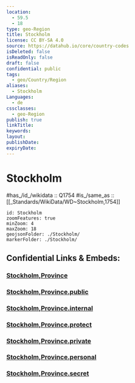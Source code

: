 ```yaml
---
location:
  - 59.5
  - 18
type: geo-Region
title: Stockholm
license: CC BY-SA 4.0
source: https://datahub.io/core/country-codes
isDeleted: false
isReadOnly: false
draft: false
confidential: public
tags:
  - geo/Country/Region
aliases:
  - Stockholm
Languages:
  - de
cssclasses:
  - geo-Region
publish: true
linkTitle:
keywords:
layout:
publishDate:
expiryDate:
---
```


# Stockholm

#has_/id_/wikidata :: Q1754 
#is_/same_as :: [[_Standards/WikiData/WD~Stockholm,1754]] 

```leaflet
id: Stockholm
zoomFeatures: true 
minZoom: 4 
maxZoom: 18
geojsonFolder: ./Stockholm/
markerFolder: ./Stockholm/
```


## Confidential Links & Embeds: 

### [Stockholm,Province](/_Standards/Earth/Continent/Europe/Europe~North/Sweden/Provinces~Sweden/Stockholm,Province.md) 

### [Stockholm,Province.public](/_public/Earth/Continent/Europe/Europe~North/Sweden/Provinces~Sweden/Stockholm,Province.public.md) 

### [Stockholm,Province.internal](/_internal/Earth/Continent/Europe/Europe~North/Sweden/Provinces~Sweden/Stockholm,Province.internal.md) 

### [Stockholm,Province.protect](/_protect/Earth/Continent/Europe/Europe~North/Sweden/Provinces~Sweden/Stockholm,Province.protect.md) 

### [Stockholm,Province.private](/_private/Earth/Continent/Europe/Europe~North/Sweden/Provinces~Sweden/Stockholm,Province.private.md) 

### [Stockholm,Province.personal](/_personal/Earth/Continent/Europe/Europe~North/Sweden/Provinces~Sweden/Stockholm,Province.personal.md) 

### [Stockholm,Province.secret](/_secret/Earth/Continent/Europe/Europe~North/Sweden/Provinces~Sweden/Stockholm,Province.secret.md)

